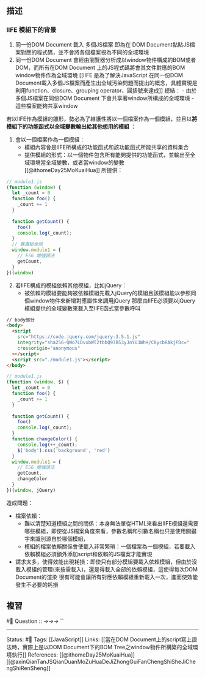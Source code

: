 ## 描述

### IIFE 模組下的背景
1. 同一份DOM Document 載入 多個JS檔案 即為在 DOM Document黏貼JS檔案對應的程式碼，並不會將各個檔案視為不同的全域環境
2. 同一份DOM Document 會經由瀏覽器分析成以window物件構成的BOM或者DOM，而所有在DOM Document 上的JS程式碼將會其文件對應的BOM window物件作為全域環境 
[[IIFE 是為了解決JavaScript 在同一份DOM Document載入多個JS檔案而產生出全域污染問題而提出的概念，具體實現是利用function、closure、grouping operator、圓括號來達成]]
	總結：
		- 由於多個JS檔案在同份DOM Document 下會共享著window所構成的全域環境
		- 這些檔案能夠共享window

若以IIFE作為模組的雛形，勢必為了維護性將以一個檔案作為一個模組，並且以**將模組下的功能函式以全域變數輸出給其他想用的模組** ：

1.  會以一個檔案作為一個模組：
	- 模組內容會是IIFE所構成的功能函式和該功能函式所能共享的資料集合
	- 提供模組的形式：以一個物件包含所有能夠提供的功能函式，並輸出至全域環境當全域變數，或者當window的變數
[[@ithomeDay25MoKuaiHua]] 所提供：
```js
// module1.js
(function (window) {
  let _count = 0
  function foo() {
    _count += 1
  }
  
  function getCount() {
    foo()
    console.log(_count);
  }
  // 暴露給全局
  window.module1 = {
    // ES6 增強語法
    getCount,
  }
})(window)
```

2. 若IIFE構成的模組依賴其他模組，比如jQuery：
	- 被依賴的模組要能夠被依賴模組先載入jQuery的模組且該模組能以參照同個window物件來新增對應屬性來調用jQuery 那麼由IIFE必須要以jQuery模組提供的全域變數來載入至IIFE函式當參數呼叫
```html
// body部分
<body>
  <script
    src="https://code.jquery.com/jquery-3.5.1.js"
    integrity="sha256-QWo7LDvxbWT2tbbQ97B53yJnYU3WhH/C8ycbRAkjPDc="
    crossorigin="anonymous"
  ></script>
  <script src="./module1.js"></script>
</body>
```

```js
// module1.js
(function (window, $) {
  let _count = 0
  function foo() {
    _count += 1
  }
  
  function getCount() {
    foo()
    console.log(_count);
  }
  function changeColor() {
    console.log(++_count);
    $('body').css('background', 'red')
  }
  window.module1 = {
    // ES6 增強語法
    getCount,
    changeColor
  }
})(window, jQuery)
```


造成問題：
- 檔案依賴：
	- 難以清楚知道模組之間的關係：本身無法單從HTML來看出IIFE模組還需要哪些模組，即使從JS檔案角度來看，參數名稱和引數名稱也只是使用關鍵字來識別源自於哪個模組，
	- 模組的檔案依賴關係會使載入非常繁瑣：一個檔案為一個模組，若要載入依賴模組必須額外添加script和依賴的JS檔案才能實現
- 請求太多，使得效能出現耗損：即使只有部分模組要載入依賴模組，但由於沒載入模組的管理(來按需載入)，還是得載入全部的依賴模組，這使得每次DOM Document的渲染 很有可能會讓所有對應依賴模組重新載入一次，進而使效能發生不必要的耗損


## 複習
#🧠 Question :: ->->-> ``
<!--SR:!2022-07-28,3,250-->

---
Status: #🌱 
Tags:
[[JavaScript]]
Links:
[[當在DOM Document上的script寫上語法時，實際上是以DOM Document下的BOM Tree之window物件所構築的全域環境執行]]
References:
[[@ithomeDay25MoKuaiHua]]
[[@axinQianTanJSQianDuanMoZuHuaDeJiZhongGuiFanChengShiSheJiChengShiRenSheng]]